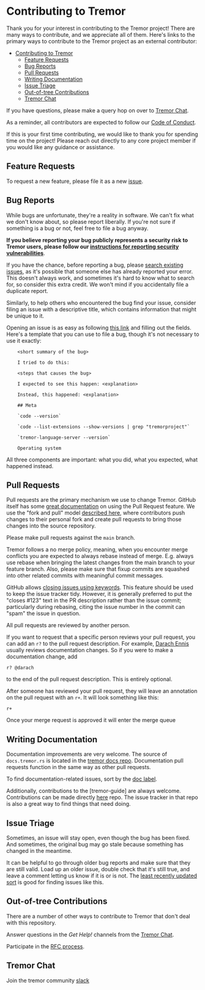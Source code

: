 # Contributing to Tremor
[contributing-to-tremor]: #contributing-to-tremor

Thank you for your interest in contributing to the Tremor project! There are many ways to
contribute, and we appreciate all of them. Here's links to the primary ways to contribute
to the Tremor project as an external contributor:

- [Contributing to Tremor](#contributing-to-tremor)
  - [Feature Requests](#feature-requests)
  - [Bug Reports](#bug-reports)
  - [Pull Requests](#pull-requests)
  - [Writing Documentation](#writing-documentation)
  - [Issue Triage](#issue-triage)
  - [Out-of-tree Contributions](#out-of-tree-contributions)
  - [Tremor Chat](#tremor-chat)

If you have questions, please make a query hop on over to [Tremor Chat][tremor-chat].

As a reminder, all contributors are expected to follow our [Code of Conduct][code-of-conduct].

If this is your first time contributing, we would like to thank you for spending time
on the project! Please reach out directly to any core project member if you would like
any guidance or assistance.

[code-of-conduct]: https://docs.tremor.rs/CodeOfConduct

## Feature Requests
[feature-requests]: #feature-requests

To request a new feature, please file it as a new [issue](https://github.com/wayfair-tremor/tremor-vscode/issues/new).

## Bug Reports
[bug-reports]: #bug-reports

While bugs are unfortunate, they're a reality in software. We can't fix what we
don't know about, so please report liberally. If you're not sure if something
is a bug or not, feel free to file a bug anyway.

**If you believe reporting your bug publicly represents a security risk to Tremor users,
please follow our [instructions for reporting security vulnerabilities](https://docs.tremor.rs/policies/security)**.

If you have the chance, before reporting a bug, please [search existing
issues](https://github.com/wayfair-tremor/tremor-vscode/search?q=&type=Issues&utf8=%E2%9C%93),
as it's possible that someone else has already reported your error. This doesn't
always work, and sometimes it's hard to know what to search for, so consider this
extra credit. We won't mind if you accidentally file a duplicate report.

Similarly, to help others who encountered the bug find your issue,
consider filing an issue with a descriptive title, which contains information that might be unique to it.

Opening an issue is as easy as following [this
link](https://github.com/wayfair-tremor/tremor-vscode/issues/new) and filling out the fields.
Here's a template that you can use to file a bug, though it's not necessary to
use it exactly:

```
    <short summary of the bug>

    I tried to do this:

    <steps that causes the bug>

    I expected to see this happen: <explanation>

    Instead, this happened: <explanation>

    ## Meta

    `code --version`

    `code --list-extensions --show-versions | grep "tremorproject"`

    `tremor-language-server --version`

    Operating system
```

All three components are important: what you did, what you expected, what
happened instead.

## Pull Requests
[pull-requests]: #pull-requests

Pull requests are the primary mechanism we use to change Tremor. GitHub itself
has some [great documentation][about-pull-requests] on using the Pull Request feature.
We use the "fork and pull" model [described here][development-models], where
contributors push changes to their personal fork and create pull requests to
bring those changes into the source repository.

[about-pull-requests]: https://help.github.com/articles/about-pull-requests/
[development-models]: https://help.github.com/articles/about-collaborative-development-models/

Please make pull requests against the `main` branch.

Tremor follows a no merge policy, meaning, when you encounter merge
conflicts you are expected to always rebase instead of merge.
E.g. always use rebase when bringing the latest changes from
the main branch to your feature branch.
Also, please make sure that fixup commits are squashed into other related
commits with meaningful commit messages.

GitHub allows [closing issues using keywords][closing-keywords]. This feature
should be used to keep the issue tracker tidy. However, it is generally preferred
to put the "closes #123" text in the PR description rather than the issue commit;
particularly during rebasing, citing the issue number in the commit can "spam"
the issue in question.

[closing-keywords]: https://help.github.com/en/articles/closing-issues-using-keywords

All pull requests are reviewed by another person.

If you want to request that a specific person reviews your pull request,
you can add an `r?` to the pull request description. For example, [Darach Ennis][darach] usually reviews
documentation changes. So if you were to make a documentation change, add

    r? @darach

to the end of the pull request description. This is entirely optional.

After someone has reviewed your pull request, they will leave an annotation
on the pull request with an `r+`. It will look something like this:

    r+

Once your merge request is approved it will enter the merge queue

[darach]: https://github.com/darach

## Writing Documentation

Documentation improvements are very welcome. The source of `docs.tremor.rs`
is located in the [tremor docs repo](https://github.com/wayfair-tremor/tremor-www-docs). Documentation pull requests function in the same way as other pull requests.

To find documentation-related issues, sort by the [doc label][tremor-doc-label].

[tremor-doc-label]: https://github.com/wayfair-tremor/tremor-www-docs/issues?q=is%3Aopen%20is%3Aissue%20label%3Adoc

Additionally, contributions to the [tremor-guide] are always welcome. Contributions
can be made directly [here](https://github.com/wayfair-tremor/tremor-www-docs) repo. The issue
tracker in that repo is also a great way to find things that need doing.

## Issue Triage

Sometimes, an issue will stay open, even though the bug has been fixed. And
sometimes, the original bug may go stale because something has changed in the
meantime.

It can be helpful to go through older bug reports and make sure that they are
still valid. Load up an older issue, double check that it's still true, and
leave a comment letting us know if it is or is not. The [least recently
updated sort][lru] is good for finding issues like this.

[lru]: https://github.com/wayfair-tremor/tremor-vscode/issues?q=is%3Aissue+is%3Aopen+sort%3Aupdated-asc

## Out-of-tree Contributions

There are a number of other ways to contribute to Tremor that don't deal with
this repository.

Answer questions in the _Get Help!_ channels from the [Tremor Chat][tremor-chat].

Participate in the [RFC process](https://github.com/wayfair-tremor/tremor-rfcs).

## Tremor Chat
[tremor-chat]: #tremor-chat

Join the tremor community [slack](https://chat.tremor.rs)

